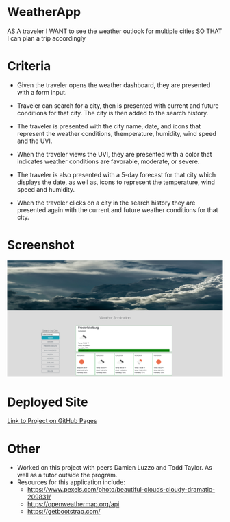 # WeatherApp
AS A traveler
I WANT to see the weather outlook for multiple cities
SO THAT I can plan a trip accordingly

# Criteria

- Given the traveler opens the weather dashboard, they are presented with a form input.

- Traveler can search for a city, then is presented with current and future conditions for that city. The city is then added to the search history.

- The traveler is presented with the city name, date, and icons that represent the weather conditions, themperature, humidity, wind speed and the UVI.

- When the traveler views the UVI, they are presented with a color that indicates weather conditions are favorable, moderate, or severe.

- The traveler is also presented with a 5-day forecast for that city which displays the date, as well as, icons to represent the temperature, wind speed and humidity. 

- When the traveler clicks on a city in the search history they are presented again with the current and future weather conditions for that city.

# Screenshot

![Screenshot](./assets/images/screenshot.png)

# Deployed Site 

[Link to Project on GitHub Pages ](https://mlh19.github.io/WeatherApp/)

# Other

- Worked on this project with peers Damien Luzzo and Todd Taylor. As well as a tutor outside the program. 
- Resources for this application include:
    - https://www.pexels.com/photo/beautiful-clouds-cloudy-dramatic-209831/
    - https://openweathermap.org/api
    - https://getbootstrap.com/